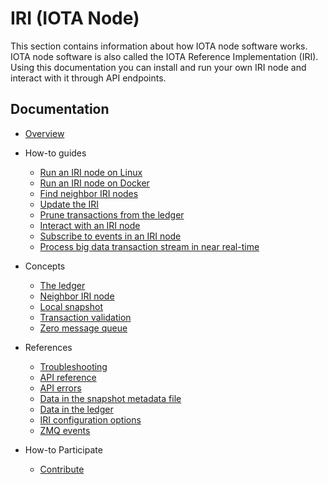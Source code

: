 # IRI (IOTA Node)

This section contains information about how IOTA node software works. IOTA node software is also called the IOTA Reference Implementation (IRI). Using this documentation you can install and run your own IRI node and interact with it through API endpoints.

## Documentation

- [Overview](/iri/introduction/overview.md)
  
- How-to guides
    - [Run an IRI node on Linux](how-to-guides/run-an-iri-node-on-linux.md)
    - [Run an IRI node on Docker](how-to-guides/run-an-iri-node-in-docker.md)
    - [Find neighbor IRI nodes](how-to-guides/find-neighbor-iri-nodes.md)
    - [Update the IRI](how-to-guides/update-the-iri.md)
    - [Prune transactions from the ledger](/how-to-guides/prune-transactions-from-the-ledger.md)
    - [Interact with an IRI node](how-to-guides/interact-with-an-iri-node.md)
    - [Subscribe to events in an IRI node](how-to-guides/subscribe-to-events-in-an-iri-node.md)
    - [Process big data transaction stream in near real-time](how-to-guides/flink-tangle-stream-processing.md)
  
- Concepts
    - [The ledger](concepts/the-ledger.md)
    - [Neighbor IRI node](concepts/neighbor-iri-node.md)
    - [Local snapshot](concepts/local-snapshot.md)
    - [Transaction validation](concepts/transaction-validation.md)
    - [Zero message queue](concepts/zero-message-queue.md)

- References
    - [Troubleshooting](how-to-guides/troubleshooting.md)
    - [API reference](references/api-reference.md)
    - [API errors](references/api-errors.md)
    - [Data in the snapshot metadata file](references/data-in-the-snapshot-metadata-files.md)
    - [Data in the ledger](references/data-in-the-ledger.md)
    - [IRI configuration options](references/iri-configuration-options.md)
    - [ZMQ events](references/zmq-events.md)
  
- How-to Participate 
    - [Contribute](knowledgebase/contribute.md)
